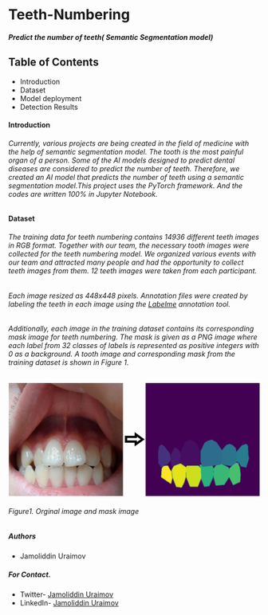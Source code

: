 # Teeth-Numbering
#### *Predict the number of teeth( Semantic Segmentation model)*
## Table of Contents
* Introduction
* Dataset
* Model deployment
* Detection Results

#### Introduction
###### Currently, various projects are being created in the field of medicine with the help of semantic segmentation model. The tooth is the most painful organ of a person. Some of the AI models designed to predict dental diseases are considered to predict the number of teeth. Therefore, we created an AI model that predicts the number of teeth using a semantic segmentation model.This project uses the PyTorch framework. And the codes are written 100% in Jupyter Notebook.
#### Dataset
###### The training data for teeth numbering contains 14936 different teeth images in RGB format. Together with our team, the necessary tooth images were collected for the teeth numbering model. We organized various events with our team and attracted many people and had the opportunity to collect teeth images from them. 12 teeth images were taken from each participant.
###### Each image resized as 448x448 pixels. Annotation files were created by labeling the teeth in each image using the [Labelme](https://github.com/wkentaro/labelme) annotation tool.
###### Additionally, each image in the training dataset contains its corresponding mask image for teeth numbering. The mask is given as a PNG image where each label from 32 classes of labels is represented as positive integers with 0 as a background. A tooth image and corresponding mask from the training dataset is shown in Figure 1. 

 ![](creating_mask.png)
 ###### Figure1. Orginal image and mask image

 
##### Authors
- Jamoliddin Uraimov

##### For Contact.

- Twitter- [Jamoliddin Uraimov](https://twitter.com/Uraimov92cnu)
- LinkedIn- [Jamoliddin Uraimov](https://www.linkedin.com/in/jamoliddin-uraimov-0985b023b/)
